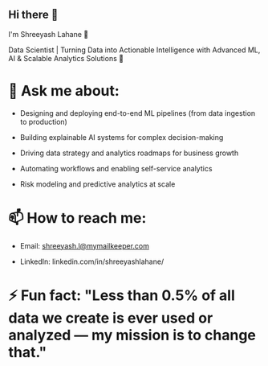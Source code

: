 ## Hi there 👋
I'm Shreeyash Lahane 🎯

Data Scientist | Turning Data into Actionable Intelligence with Advanced ML, AI & Scalable Analytics Solutions 🚀

# 💬 Ask me about:

 - Designing and deploying end-to-end ML pipelines (from data ingestion to production)

 - Building explainable AI systems for complex decision-making

 - Driving data strategy and analytics roadmaps for business growth

 - Automating workflows and enabling self-service analytics

 - Risk modeling and predictive analytics at scale

# 📫 How to reach me:

 - Email: shreeyash.l@mymailkeeper.com

 - LinkedIn: linkedin.com/in/shreeyashlahane/

# ⚡ Fun fact: "Less than 0.5% of all data we create is ever used or analyzed — my mission is to change that."
<!--
**shreeyashl333/shreeyashl333** is a ✨ _special_ ✨ repository because its `README.md` (this file) appears on your GitHub profile.

Here are some ideas to get you started:

- 🔭 I’m currently working on ...
- 🌱 I’m currently learning ...
- 👯 I’m looking to collaborate on ...
- 🤔 I’m looking for help with ...
- 💬 Ask me about ...
- 📫 How to reach me: ...
- 😄 Pronouns: ...
- ⚡ Fun fact: ...
-->
